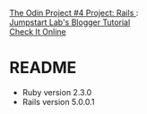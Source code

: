 <a href="http://www.theodinproject.com/web-development-101/ruby-on-rails?ref=lc-pb"> The Odin Project #4 Project: Rails </a>:
<br>
<a href="http://tutorials.jumpstartlab.com/projects/blogger.html">  Jumpstart Lab's Blogger Tutorial </a>
<br>
<a href="https://polar-crag-63668.herokuapp.com/"> Check It Online </a>

# README

* Ruby version 2.3.0
* Rails version 5.0.0.1

